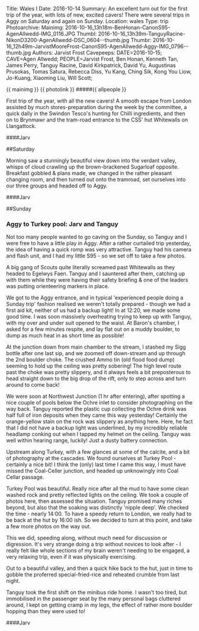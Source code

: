 Title: Wales I
Date: 2016-10-14
Summary: An excellent turn out for the first trip of the year, with lots of new, excited cavers! There were several trips in Aggy on Saturday and again on Sunday.
Location: wales
Type: trip
Photoarchive:
Mainimg: 2016-10-16_13h18m-BenHonan-CanonS95-AgenAllwedd-IMG_0116.JPG
Thumbl: 2016-10-16_13h39m-TanguyRacine-NikonD3200-AgenAllwedd-DSC_0604--thumb.jpg
Thumbr: 2016-10-16_12h49m-JarvistMooreFrost-CanonS95-AgenAllwedd-Aggy-IMG_0796--thumb.jpg
Authors: Jarvist Frost
Cavepeeps: DATE=2016-10-15; CAVE=Agen Allwedd; PEOPLE=Jarvist Frost, Ben Honan, Kenneth Tan, James Perry, Tanguy Racine, David Kirkpatrick, David Yu, Augustinas Prusokas, Tomas Satura, Rebecca Diss, Yu Kang, Ching Sik, Kong You Liow, Jo-Kuang, Xiaoming Liu, Will Scott;

{{ mainimg }}
{{ photolink }}
#####{{ allpeople }}

First trip of the year, with all the new cavers! A smooth escape from London assisted by much stores-preparation during the week by the committee, a quick dally in the Swindon Tesco's hunting for Chilli ingredients, and then on to Brynmawr and the tram-road entrance to the CSS' hut Whitewalls on Llangattock.

####Jarv

##Saturday

Morning saw a stunningly beautiful view down into the verdant valley, whisps of cloud crawling up the brown-brackened Sugarloaf opposite. Breakfast gobbled & plans made, we changed in the rather pleasant changing room, and then turned out onto the tramroad, set ourselves into our three groups and headed off to Aggy.

####Jarv

##Sunday

### Aggy to Turkey pool: Jarv and Tanguy

Not too many people wanted to go caving on the Sunday, so Tanguy and I were free to have a little play in Aggy. After a rather curtailed trip yesterday, the idea of having a quick romp was very attractive. Tanguy had his camera and flash unit, and I had my little S95 - so we set off to take a few photos.

A big gang of Scouts quite literally screamed past Whitewalls as they headed to Egelwys Faen. Tanguy and I sauntered after them, catching up with them while they were having their safety briefing & one of the leaders was putting orienteering markers in place.

We got to the Aggy entrance, and in typical 'experienced people doing a Sunday trip' fashion realised we weren't totally prepared - though we had a first aid kit, neither of us had a backup light!
In at 12:20, we made some good time. I was soon massively overheating trying to keep up with Tanguy, with my over and under suit opened to the waist. At Baron's chamber, I asked for a few minutes respite, and lay flat out on a muddy boulder, to dump as much heat in as short time as possible!

At the junction down from main chamber to the stream, I stashed my Sigg bottle after one last sip, and we zoomed off down-stream and up through the 2nd boulder choke. The crushed Ammo tin (old flood food dump) seeming to hold up the ceiling was pretty sobering! The high level route past the choke was pretty slippery, and it always feels a bit preposterous to head straight down to the big drop of the rift, only to step across and turn around to come back!

We were soon at Northwest Junction (1 hr after entering), after spotting a nice couple of pools below the Ochre inlet to consider photographing on the way back. Tanguy reported the plastic cup collecting the Ochre drink was half full of iron deposits when they came this way yesterday! Certainly the orange-yellow stain on the rock was slippery as anything here. Here, he fact that I did not have a backup light was underlined, by my incredibly reliable headlamp conking out when I tapped my helmet on the ceiling. Tanguy was well within hearing range, luckily! Just a dusty battery connection.

Upstream along Turkey, with a few glances at some of the calcite, and a bit of photography at the cascades. We found ourselves at Turkey Pool - certainly a nice bit! I think the (only) last time I came this way, I must have missed the Coal-Celler junction, and headed up unknowingly into Coal Cellar passage.

Turkey Pool was beautiful. Really nice after all the mud to have some clean washed rock and pretty reflected lights on the ceiling. We took a couple of photos here, then assessed the situation. Tanguy promised many riches beyond, but also that the soaking was distinctly 'nipple deep'. We checked the time - nearly 14:00. To have a speedy return to London, we really had to be back at the hut by 16:00 ish. So we decided to turn at this point, and take a few more photos on the way out.

This we did, speeding along, without much need for discussion or digression. It's very strange doing a trip without novices to look after - I really felt like whole sections of my brain weren't needing to be engaged, a very relaxing trip, even if it was physically exercising.

Out to a beautiful valley, and then a quick hike back to the hut, just in time to gobble the proferred special-fried-rice and reheated crumble from last night.

Tanguy took the first shift on the minibus ride home. I wasn't too tired, but immobilised in the passenger seat by the many personal bags cluttered around, I kept on getting cramp in my legs, the effect of rather more boulder hopping than they were used to!

####Jarv

